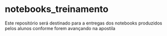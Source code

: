 # notebooks_treinamento
Este repositório será destinado para a entregas dos notebooks produzidos pelos alunos conforme forem avançando na apostila
